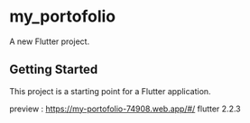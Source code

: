 # my_portofolio

A new Flutter project.

## Getting Started

This project is a starting point for a Flutter application.

preview : https://my-portofolio-74908.web.app/#/
flutter 2.2.3


